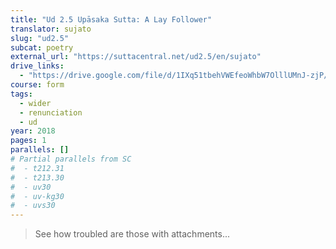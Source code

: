 ```yaml
---
title: "Ud 2.5 Upāsaka Sutta: A Lay Follower"
translator: sujato
slug: "ud2.5"
subcat: poetry
external_url: "https://suttacentral.net/ud2.5/en/sujato"
drive_links:
  - "https://drive.google.com/file/d/1IXq51tbehVWEfeoWhbW7OlllUMnJ-zjP/view?usp=drivesdk"
course: form
tags:
  - wider
  - renunciation
  - ud
year: 2018
pages: 1
parallels: []
# Partial parallels from SC
#  - t212.31
#  - t213.30
#  - uv30
#  - uv-kg30
#  - uvs30
---
```


> See how troubled are those with attachments...

<!---->
